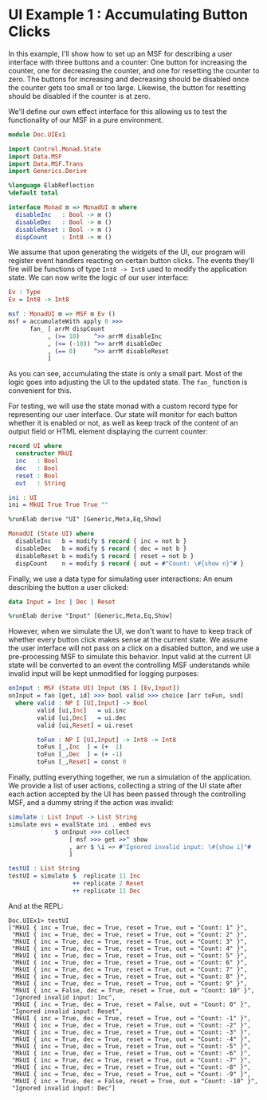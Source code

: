# UI Example 1 : Accumulating Button Clicks

In this example, I'll show how to set up an MSF for describing a
user interface with three buttons and a counter: One button
for increasing the counter, one for decreasing the counter,
and one for resetting the counter to zero. The buttons for
increasing and decreasing should be disabled once the counter gets too
small or too large. Likewise, the button for
resetting should be disabled if the counter is
at zero.

We'll define our own effect interface for this
allowing us to test the functionality of our MSF
in a pure environment.

```idris
module Doc.UIEx1

import Control.Monad.State
import Data.MSF
import Data.MSF.Trans
import Generics.Derive

%language ElabReflection
%default total

interface Monad m => MonadUI m where
  disableInc   : Bool -> m ()
  disableDec   : Bool -> m ()
  disableReset : Bool -> m ()
  dispCount    : Int8 -> m ()
```

We assume that upon generating the widgets of the UI,
our program will register event handlers reacting on
certain button clicks. The events they'll fire will be
functions of type `Int8 -> Int8` used to modify
the application state.
We can now write the logic of our user interface:

```idris
Ev : Type
Ev = Int8 -> Int8

msf : MonadUI m => MSF m Ev ()
msf = accumulateWith apply 0 >>>
      fan_ [ arrM dispCount
           , (>= 10)    ^>> arrM disableInc
           , (<= (-10)) ^>> arrM disableDec
           , (== 0)     ^>> arrM disableReset
           ]
```

As you can see, accumulating the state is only a small
part. Most of the logic goes into adjusting the UI
to the updated state. The `fan_` function is convenient
for this.

For testing, we will use the state monad with a custom
record type for representing our user interface. Our state
will monitor for each button whether it is enabled or
not, as well as keep track of the content of an output field
or HTML element displaying the current counter:

```idris
record UI where
  constructor MkUI
  inc   : Bool
  dec   : Bool
  reset : Bool
  out   : String

ini : UI
ini = MkUI True True True ""

%runElab derive "UI" [Generic,Meta,Eq,Show]

MonadUI (State UI) where
  disableInc   b = modify $ record { inc = not b }
  disableDec   b = modify $ record { dec = not b }
  disableReset b = modify $ record { reset = not b }
  dispCount    n = modify $ record { out = #"Count: \#{show n}"# }
```

Finally, we use a data type for simulating user
interactions: An enum describing the button a user clicked:

```idris
data Input = Inc | Dec | Reset

%runElab derive "Input" [Generic,Meta,Eq,Show]
```

However, when we simulate the UI, we don't want to
have to keep track of whether every button click makes
sense at the current state. We assume the user interface
will not pass on a click on a disabled button, and we
use a pre-processing MSF to simulate this behavior.
Input valid at the current UI state will be converted
to an event the controlling MSF understands while
invalid input will be kept unmodified for logging
purposes:

```idris
onInput : MSF (State UI) Input (NS I [Ev,Input])
onInput = fan [get, id] >>> bool valid >>> choice [arr toFun, snd]
  where valid : NP I [UI,Input] -> Bool
        valid [ui,Inc]   = ui.inc
        valid [ui,Dec]   = ui.dec
        valid [ui,Reset] = ui.reset

        toFun : NP I [UI,Input] -> Int8 -> Int8
        toFun [_,Inc  ] = (+  1)
        toFun [_,Dec  ] = (+ -1)
        toFun [_,Reset] = const 0
```

Finally, putting everything together, we run a simulation
of the application. We provide a list of user actions,
collecting a string of the UI state after each action
accepted by the UI has been passed through the controlling
MSF, and a dummy string if the action was invalid:

```idris
simulate : List Input -> List String
simulate evs = evalState ini . embed evs
             $ onInput >>> collect
                 [ msf >>> get >>^ show
                 , arr $ \i => #"Ignored invalid input: \#{show i}"#
                 ]

testUI : List String
testUI = simulate $  replicate 11 Inc
                  ++ replicate 2 Reset
                  ++ replicate 11 Dec
```

And at the REPL:

```repl
Doc.UIEx1> testUI
["MkUI { inc = True, dec = True, reset = True, out = "Count: 1" }",
 "MkUI { inc = True, dec = True, reset = True, out = "Count: 2" }",
 "MkUI { inc = True, dec = True, reset = True, out = "Count: 3" }",
 "MkUI { inc = True, dec = True, reset = True, out = "Count: 4" }",
 "MkUI { inc = True, dec = True, reset = True, out = "Count: 5" }",
 "MkUI { inc = True, dec = True, reset = True, out = "Count: 6" }",
 "MkUI { inc = True, dec = True, reset = True, out = "Count: 7" }",
 "MkUI { inc = True, dec = True, reset = True, out = "Count: 8" }",
 "MkUI { inc = True, dec = True, reset = True, out = "Count: 9" }",
 "MkUI { inc = False, dec = True, reset = True, out = "Count: 10" }",
 "Ignored invalid input: Inc",
 "MkUI { inc = True, dec = True, reset = False, out = "Count: 0" }",
 "Ignored invalid input: Reset",
 "MkUI { inc = True, dec = True, reset = True, out = "Count: -1" }",
 "MkUI { inc = True, dec = True, reset = True, out = "Count: -2" }",
 "MkUI { inc = True, dec = True, reset = True, out = "Count: -3" }",
 "MkUI { inc = True, dec = True, reset = True, out = "Count: -4" }",
 "MkUI { inc = True, dec = True, reset = True, out = "Count: -5" }",
 "MkUI { inc = True, dec = True, reset = True, out = "Count: -6" }",
 "MkUI { inc = True, dec = True, reset = True, out = "Count: -7" }",
 "MkUI { inc = True, dec = True, reset = True, out = "Count: -8" }",
 "MkUI { inc = True, dec = True, reset = True, out = "Count: -9" }",
 "MkUI { inc = True, dec = False, reset = True, out = "Count: -10" }",
 "Ignored invalid input: Dec"]
```
